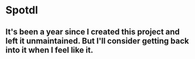 # Spotdl

## It's been a year since I created this project and left it unmaintained. But I'll consider getting back into it when I feel like it.
